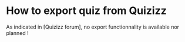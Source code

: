 # How to export quiz from Quizizz

As indicated in [Quizizz forum], no export functionnality is available nor planned !
